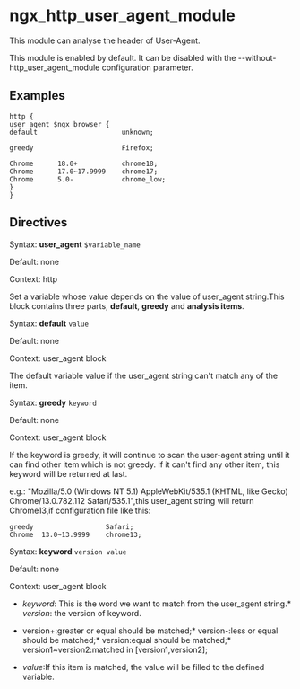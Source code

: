 # ngx_http_user_agent_module

This module can analyse the header of User-Agent.

This module is enabled by default. It can be disabled with the --without-http_user_agent_module configuration parameter.

## Examples

```
http {
user_agent $ngx_browser {
default                     unknown;

greedy                      Firefox;

Chrome      18.0+           chrome18;
Chrome      17.0~17.9999    chrome17;
Chrome      5.0-            chrome_low;
}
}
```

## Directives



Syntax: **user_agent** `$variable_name`

Default: none

Context: http


Set a variable whose value depends on the value of user_agent string.This block contains three parts, **default**, **greedy** and **analysis items**.



Syntax: **default** `value`

Default: none

Context: user_agent block


The default variable value if the user_agent string can't match any of the item.



Syntax: **greedy** `keyword`

Default: none

Context: user_agent block


If the keyword is greedy, it will continue to scan the user-agent string until it can find other item which is not greedy. If it can't find any other item, this keyword will be returned at last.

e.g.: "Mozilla/5.0 (Windows NT 5.1) AppleWebKit/535.1 (KHTML, like Gecko) Chrome/13.0.782.112 Safari/535.1",this user_agent string will return Chrome13,if configuration file like this:

```
greedy                  Safari;
Chrome  13.0~13.9999    chrome13;
```


Syntax: **keyword** `version value`

Default: none

Context: user_agent block

*   _keyword_: This is the word we want to match from the user_agent string.*   _version_: the version of keyword.

*   version+:greater or equal should be matched;*   version-:less or equal should be matched;*   version:equal should be matched;*   version1~version2:matched in [version1,version2];
*   _value_:If this item is matched, the value will be filled to the defined variable.
 